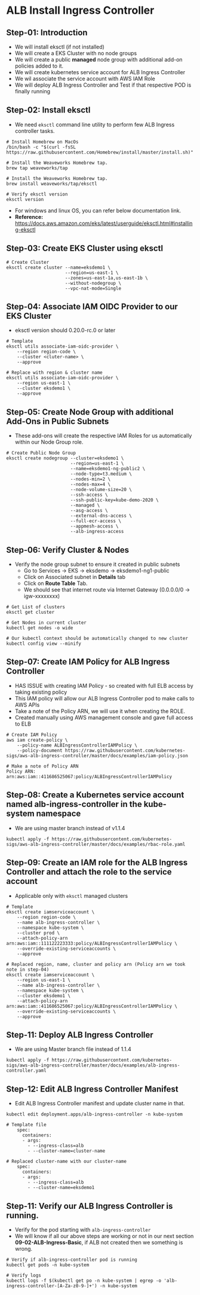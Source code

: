 # ALB Install Ingress Controller

## Step-01: Introduction
- We will install eksctl (if not installed)
- We will create a EKS Cluster with no node groups
- We will create a public **managed** node group with additional add-on policies added to it. 
- We will create kubernetes service account for ALB Ingress Controller
- We wil associate the service account with AWS IAM Role
- We will deploy ALB Ingress Controller and Test if that respective POD is finally running


## Step-02: Install eksctl
- We need `eksctl` command line utility to perform few ALB Ingress controller tasks.
```
# Install Homebrew on MacOs
/bin/bash -c "$(curl -fsSL https://raw.githubusercontent.com/Homebrew/install/master/install.sh)"

# Install the Weaveworks Homebrew tap.
brew tap weaveworks/tap

# Install the Weaveworks Homebrew tap.
brew install weaveworks/tap/eksctl

# Verify eksctl version
eksctl version
```
- For windows and linux OS, you can refer below documentation link. 
- **Reference:** https://docs.aws.amazon.com/eks/latest/userguide/eksctl.html#installing-eksctl


## Step-03: Create EKS Cluster using eksctl
```
# Create Cluster
eksctl create cluster --name=eksdemo1 \
                      --region=us-east-1 \
                      --zones=us-east-1a,us-east-1b \
                      --without-nodegroup \
                      --vpc-nat-mode=Single   
```

## Step-04: Associate IAM OIDC Provider to our EKS Cluster
- eksctl version should 0.20.0-rc.0 or later 
```                   
# Template
eksctl utils associate-iam-oidc-provider \
    --region region-code \
    --cluster <cluter-name> \
    --approve

# Replace with region & cluster name
eksctl utils associate-iam-oidc-provider \
    --region us-east-1 \
    --cluster eksdemo1 \
    --approve
```



## Step-05: Create Node Group with additional Add-Ons in Public Subnets
- These add-ons will create the respective IAM Roles for us automatically within our Node Group role. 
```
# Create Public Node Group   
eksctl create nodegroup --cluster=eksdemo1 \
                        --region=us-east-1 \
                        --name=eksdemo1-ng-public2 \
                        --node-type=t3.medium \
                        --nodes-min=2 \
                        --nodes-max=4 \
                        --node-volume-size=20 \
                        --ssh-access \
                        --ssh-public-key=kube-demo-2020 \
                        --managed \
                        --asg-access \
                        --external-dns-access \
                        --full-ecr-access \
                        --appmesh-access \
                        --alb-ingress-access 
```

## Step-06: Verify Cluster & Nodes
- Verify the node group subnet to ensure it created in public subnets
  - Go to Services -> EKS -> eksdemo -> eksdemo1-ng1-public
  - Click on Associated subnet in **Details** tab
  - Click on **Route Table** Tab.
  - We should see that internet route via Internet Gateway (0.0.0.0/0 -> igw-xxxxxxxx)
```
# Get List of clusters
eksctl get cluster

# Get Nodes in current cluster
kubectl get nodes -o wide

# Our kubectl context should be automatically changed to new cluster
kubectl config view --minify
```

## Step-07: Create IAM Policy for ALB Ingress Controller
- HAS ISSUE with creating IAM Policy - so created with full ELB access by taking existing policy
- This IAM policy will allow our ALB Ingress Controller pod to make calls to AWS APIs
- Take a note of the Policy ARN, we will use it when creating the ROLE. 
- Created manually using AWS management console and gave full access to ELB
```
# Create IAM Policy
aws iam create-policy \
    --policy-name ALBIngressControllerIAMPolicy \
    --policy-document https://raw.githubusercontent.com/kubernetes-sigs/aws-alb-ingress-controller/master/docs/examples/iam-policy.json

# Make a note of Policy ARN    
Policy ARN:  arn:aws:iam::411686525067:policy/ALBIngressControllerIAMPolicy
```

## Step-08: Create a Kubernetes service account named alb-ingress-controller in the kube-system namespace
- We are using master branch instead of v1.1.4 
```
kubectl apply -f https://raw.githubusercontent.com/kubernetes-sigs/aws-alb-ingress-controller/master/docs/examples/rbac-role.yaml
```

## Step-09: Create an IAM role for the ALB Ingress Controller and attach the role to the service account 
- Applicable only with `eksctl` managed clusters
```
# Template
eksctl create iamserviceaccount \
    --region region-code \
    --name alb-ingress-controller \
    --namespace kube-system \
    --cluster prod \
    --attach-policy-arn arn:aws:iam::111122223333:policy/ALBIngressControllerIAMPolicy \
    --override-existing-serviceaccounts \
    --approve

# Replaced region, name, cluster and policy arn (Policy arn we took note in step-04)
eksctl create iamserviceaccount \
    --region us-east-1 \
    --name alb-ingress-controller \
    --namespace kube-system \
    --cluster eksdemo1 \
    --attach-policy-arn arn:aws:iam::411686525067:policy/ALBIngressControllerIAMPolicy \
    --override-existing-serviceaccounts \
    --approve
```


## Step-11: Deploy ALB Ingress Controller
- We are using Master branch file instead of 1.1.4
```
kubectl apply -f https://raw.githubusercontent.com/kubernetes-sigs/aws-alb-ingress-controller/master/docs/examples/alb-ingress-controller.yaml
```

## Step-12: Edit ALB Ingress Controller Manifest
- Edit ALB Ingress Controller manifest and update cluster name in that. 
```
kubectl edit deployment.apps/alb-ingress-controller -n kube-system

# Template file  
    spec:
      containers:
      - args:
        - --ingress-class=alb
        - --cluster-name=cluster-name

# Replaced cluster-name with our cluster-name
    spec:
      containers:
      - args:
        - --ingress-class=alb
        - --cluster-name=eksdemo1
```

## Step-11: Verify our ALB Ingress Controller is running. 
- Verify for the pod starting with `alb-ingress-controller`
- We will know if all our above steps are working or not in our next section **09-02-ALB-Ingress-Basic**, if ALB not created then we something is wrong.
```
# Verify if alb-ingress-controller pod is running
kubectl get pods -n kube-system

# Verify logs
kubectl logs -f $(kubectl get po -n kube-system | egrep -o 'alb-ingress-controller-[A-Za-z0-9-]+') -n kube-system
```
